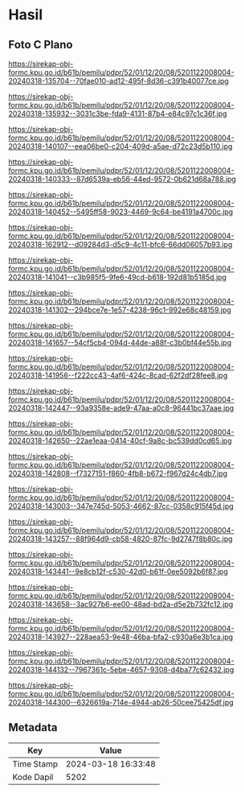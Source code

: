 # Hasil

## Foto C Plano

https://sirekap-obj-formc.kpu.go.id/b61b/pemilu/pdpr/52/01/12/20/08/5201122008004-20240318-135704--70fae010-ad12-495f-8d36-c391b40077ce.jpg

https://sirekap-obj-formc.kpu.go.id/b61b/pemilu/pdpr/52/01/12/20/08/5201122008004-20240318-135932--3031c3be-fda9-4131-87b4-e84c97c1c36f.jpg

https://sirekap-obj-formc.kpu.go.id/b61b/pemilu/pdpr/52/01/12/20/08/5201122008004-20240318-140107--eea06be0-c204-409d-a5ae-d72c23d5b110.jpg

https://sirekap-obj-formc.kpu.go.id/b61b/pemilu/pdpr/52/01/12/20/08/5201122008004-20240318-140333--87d6539a-eb56-44ed-9572-0b621d68a788.jpg

https://sirekap-obj-formc.kpu.go.id/b61b/pemilu/pdpr/52/01/12/20/08/5201122008004-20240318-140452--5495ff58-9023-4469-9c64-be4191a4700c.jpg

https://sirekap-obj-formc.kpu.go.id/b61b/pemilu/pdpr/52/01/12/20/08/5201122008004-20240318-162912--d09284d3-d5c9-4c11-bfc6-66dd06057b93.jpg

https://sirekap-obj-formc.kpu.go.id/b61b/pemilu/pdpr/52/01/12/20/08/5201122008004-20240318-141041--c3b985f5-9fe6-49cd-b618-192d81b5185d.jpg

https://sirekap-obj-formc.kpu.go.id/b61b/pemilu/pdpr/52/01/12/20/08/5201122008004-20240318-141302--294bce7e-1e57-4238-96c1-992e68c48159.jpg

https://sirekap-obj-formc.kpu.go.id/b61b/pemilu/pdpr/52/01/12/20/08/5201122008004-20240318-141657--54cf5cb4-094d-44de-a88f-c3b0bf44e55b.jpg

https://sirekap-obj-formc.kpu.go.id/b61b/pemilu/pdpr/52/01/12/20/08/5201122008004-20240318-141956--f222cc43-4af6-424c-8cad-62f2df28fee8.jpg

https://sirekap-obj-formc.kpu.go.id/b61b/pemilu/pdpr/52/01/12/20/08/5201122008004-20240318-142447--93a9358e-ade9-47aa-a0c8-96441bc37aae.jpg

https://sirekap-obj-formc.kpu.go.id/b61b/pemilu/pdpr/52/01/12/20/08/5201122008004-20240318-142650--22ae1eaa-0414-40cf-9a8c-bc539dd0cd65.jpg

https://sirekap-obj-formc.kpu.go.id/b61b/pemilu/pdpr/52/01/12/20/08/5201122008004-20240318-142808--f7327151-f860-4fb8-b672-f967d24c4db7.jpg

https://sirekap-obj-formc.kpu.go.id/b61b/pemilu/pdpr/52/01/12/20/08/5201122008004-20240318-143003--347e745d-5053-4662-87cc-0358c915f45d.jpg

https://sirekap-obj-formc.kpu.go.id/b61b/pemilu/pdpr/52/01/12/20/08/5201122008004-20240318-143257--88f964d9-cb58-4820-87fc-9d2747f8b80c.jpg

https://sirekap-obj-formc.kpu.go.id/b61b/pemilu/pdpr/52/01/12/20/08/5201122008004-20240318-143441--9e8cb12f-c530-42d0-b61f-0ee5092b6f87.jpg

https://sirekap-obj-formc.kpu.go.id/b61b/pemilu/pdpr/52/01/12/20/08/5201122008004-20240318-143658--3ac927b6-ee00-48ad-bd2a-d5e2b732fc12.jpg

https://sirekap-obj-formc.kpu.go.id/b61b/pemilu/pdpr/52/01/12/20/08/5201122008004-20240318-143927--228aea53-9e48-46ba-bfa2-c930a6e3b1ca.jpg

https://sirekap-obj-formc.kpu.go.id/b61b/pemilu/pdpr/52/01/12/20/08/5201122008004-20240318-144132--7967361c-5ebe-4657-9308-d4ba77c62432.jpg

https://sirekap-obj-formc.kpu.go.id/b61b/pemilu/pdpr/52/01/12/20/08/5201122008004-20240318-144300--6326619a-714e-4944-ab26-50cee75425df.jpg


## Metadata

| Key        | Value               |
| ---------- | ------------------- |
| Time Stamp | 2024-03-18 16:33:48 |
| Kode Dapil | 5202                |



